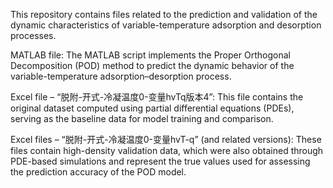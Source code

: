This repository contains files related to the prediction and validation of the dynamic characteristics of variable-temperature adsorption and desorption processes.

MATLAB file:
The MATLAB script implements the Proper Orthogonal Decomposition (POD) method to predict the dynamic behavior of the variable-temperature adsorption–desorption process.

Excel file – “脱附-开式-冷凝温度0-变量hvTq版本4”:
This file contains the original dataset computed using partial differential equations (PDEs), serving as the baseline data for model training and comparison.

Excel files – “脱附-开式-冷凝温度0-变量hvT-q” (and related versions):
These files contain high-density validation data, which were also obtained through PDE-based simulations and represent the true values used for assessing the prediction accuracy of the POD model.
